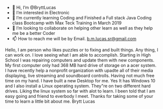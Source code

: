 - 👋 Hi, I’m @BryttLucas
- 👀 I’m interested in Electronic
- 🌱 I’m currently learning Coding and Finished a Full stack Java Coding class Bootcamp with Max Teck Training in March 2019
- 💞️ I’m looking to collaborate on helping other learn as well as they help me be a better Coder
- 📫 How to reach me will be by Email. b.m.lucas.sr@gmail.com

Hello,
    I am person who likes puzzles or to fixing and built things. Any thing, I can work on. I love seeing what I am able to accomplish.
Starting in High School I was repairing computers and update them with new components. My first computer only had 368 MB hard drive of storage on a acer system.
I have recently help a nonprofit organization with upadte all of their media displaying, live streaming and soundboard controlls. 
    Having not much free time on my hand. I have built a new Desktop for me. Yes It has Windows 10 and I also install a Linux operating system. They"re on two different
hard drives. Liking the linux system so far with alot to learn. I been told that I am easy going and friend to everbody I meet. 
               Thanks for taking some of your time to learn a little bit about me.
                                                                             Brytt Lucas
